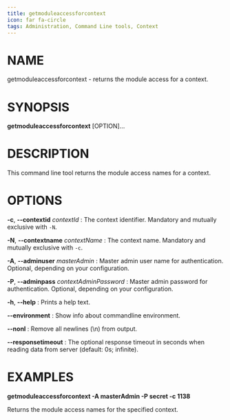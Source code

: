 ```yaml
---
title: getmoduleaccessforcontext
icon: far fa-circle
tags: Administration, Command Line tools, Context
---
```


# NAME

getmoduleaccessforcontext - returns the module access for a context.

# SYNOPSIS

**getmoduleaccessforcontext** [OPTION]...

# DESCRIPTION

This command line tool returns the module access names for a context.

# OPTIONS

**-c**, **--contextid** *contextId*
: The context identifier. Mandatory and mutually exclusive with `-N`.

**-N**, **--contextname** *contextName*
: The context name. Mandatory and mutually exclusive with `-c`.

**-A**, **--adminuser** *masterAdmin*
: Master admin user name for authentication. Optional, depending on your configuration.

**-P**, **--adminpass** *contextAdminPassword*
: Master admin password for authentication. Optional, depending on your configuration.

**-h**, **--help**
: Prints a help text.

**--environment**
: Show info about commandline environment.

**--nonl**
: Remove all newlines (\\n) from output.

**--responsetimeout**
: The optional response timeout in seconds when reading data from server (default: 0s; infinite).

# EXAMPLES

**getmoduleaccessforcontext -A masterAdmin -P secret -c 1138**

Returns the module access names for the specified context.

